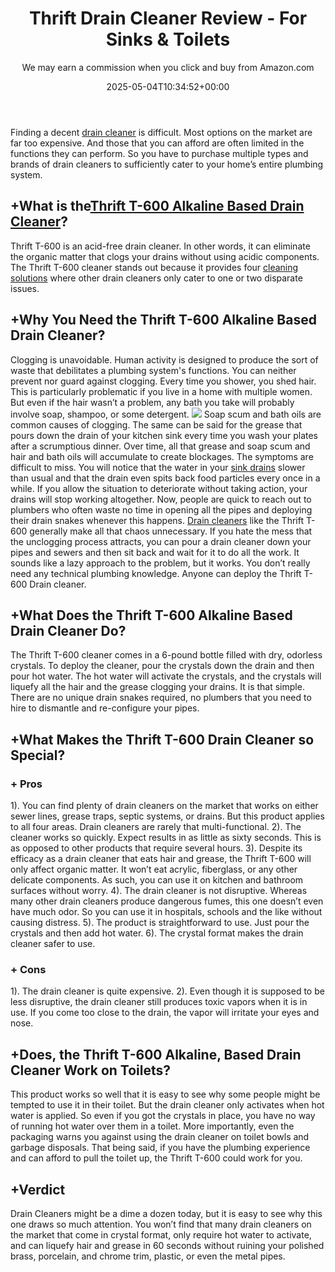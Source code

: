 ﻿---
author: We may earn a commission when you click and buy from Amazon.com
layout: post
title: Thrift Drain Cleaner Review - For Sinks & Toilets
date: '2025-05-04T10:34:52+00:00'
categories:
- Drains
- Product Reviews
tags: []
slug: /thrift-drain-cleaner-review/
lastmod: 2025-05-07T12:21:28+03:00
---

Finding a decent
[drain cleaner](https://pestpolicy.com/best-drain-cleaner//)
is difficult. Most options on the market are far too expensive. And those that you can afford are often limited in the functions they can perform.
So you have to purchase multiple types and brands of drain cleaners to sufficiently cater to your home’s entire plumbing system.
## +What is the[Thrift T-600 Alkaline Based Drain Cleaner](https://www.amazon.com/THRIFT-T-600-Alkaline-Granular-Cleaner/dp/B00E1N09JO?&linkCode=ll1&tag=p-policy-20&linkId=2b4aec92d6fd01239eb8ccd0c93edf67&language=en_US&ref_=as_li_ss_tl)?
Thrift T-600 is an acid-free drain cleaner. In other words, it can eliminate the organic matter that clogs your drains without using acidic components.
The Thrift T-600 cleaner stands out because it provides four
[cleaning solutions](https://pestpolicy.com/dont-use-vinegar-and-baking-soda-to-clean-clogged-drains/)
where other drain cleaners only cater to one or two disparate issues.
## +Why You Need the Thrift T-600 Alkaline Based Drain Cleaner?
Clogging is unavoidable. Human activity is designed to produce the sort of waste that debilitates a plumbing system's functions. You can neither prevent nor guard against clogging.
Every time you shower, you shed hair. This is particularly problematic if you live in a home with multiple women. But even if the hair wasn’t a problem, any bath you take will probably involve soap, shampoo, or some detergent.
![](/assets/img/03/Thrift-Drain-Cleaner-Review-For-Sinks-Toilets-300x200.jpg)
Soap scum and bath oils are common causes of clogging. The same can be said for the grease that pours down the drain of your kitchen sink every time you wash your plates after a scrumptious dinner.
Over time, all that grease and soap scum and hair and bath oils will accumulate to create blockages. The symptoms are difficult to miss. You will notice that the water in your
[sink drains](https://pestpolicy.com/sink-not-draining-but-pipes-clear/)
slower than usual and that the drain even spits back food particles every once in a while.
If you allow the situation to deteriorate without taking action, your drains will stop working altogether.
Now, people are quick to reach out to plumbers who often waste no time in opening all the pipes and deploying their drain snakes whenever this happens.
[Drain cleaners](https://pestpolicy.com/how-drain-cleaners-work/)
like the Thrift T-600 generally make all that chaos unnecessary. If you hate the mess that the unclogging process attracts, you can pour a drain cleaner down your pipes and sewers and then sit back and wait for it to do all the work.
It sounds like a lazy approach to the problem, but it works. You don’t really need any technical plumbing knowledge. Anyone can deploy the Thrift T-600 Drain cleaner.
## +What Does the Thrift T-600 Alkaline Based Drain Cleaner Do?
The Thrift T-600 cleaner comes in a 6-pound bottle filled with dry, odorless crystals. To deploy the cleaner, pour the crystals down the drain and then pour hot water.
The hot water will activate the crystals, and the crystals will liquefy all the hair and the grease clogging your drains.
It is that simple. There are no unique drain snakes required, no plumbers that you need to hire to dismantle and re-configure your pipes.
## +What Makes the Thrift T-600 Drain Cleaner so Special?
### + Pros
1). You can find plenty of drain cleaners on the market that works on either sewer lines, grease traps, septic systems, or drains. But this product applies to all four areas. Drain cleaners are rarely that multi-functional.
2). The cleaner works so quickly. Expect results in as little as sixty seconds. This is as opposed to other products that require several hours.
3). Despite its efficacy as a drain cleaner that eats hair and grease, the Thrift T-600 will only affect organic matter. It won’t eat acrylic, fiberglass, or any other delicate components. As such, you can use it on kitchen and bathroom surfaces without worry.
4). The drain cleaner is not disruptive. Whereas many other drain cleaners produce dangerous fumes, this one doesn’t even have much odor. So you can use it in hospitals, schools and the like without causing distress.
5). The product is straightforward to use. Just pour the crystals and then add hot water.
6). The crystal format makes the drain cleaner safer to use.
### + Cons
1). The drain cleaner is quite expensive.
2). Even though it is supposed to be less disruptive, the drain cleaner still produces toxic vapors when it is in use. If you come too close to the drain, the vapor will irritate your eyes and nose.
## +Does, the Thrift T-600 Alkaline, Based Drain Cleaner Work on Toilets?
This product works so well that it is easy to see why some people might be tempted to use it in their toilet. But the drain cleaner only activates when hot water is applied.
So even if you got the crystals in place, you have no way of running hot water over them in a toilet. More importantly, even the packaging warns you against using the drain cleaner on toilet bowls and garbage disposals.
That being said, if you have the plumbing experience and can afford to pull the toilet up, the Thrift T-600 could work for you.
## +Verdict
Drain Cleaners might be a dime a dozen today, but it is easy to see why this one draws so much attention.
You won’t find that many drain cleaners on the market that come in crystal format, only require hot water to activate, and can liquefy hair and grease in 60 seconds without ruining your polished brass, porcelain, and chrome trim, plastic, or even the metal pipes.